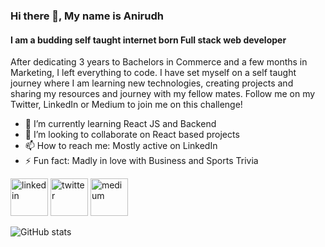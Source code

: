 ### Hi there 👋, My name is Anirudh 
####  I am a budding self taught internet born Full stack web developer
After dedicating 3 years to Bachelors in Commerce and a few months in Marketing, I left everything to code. I have set myself on a self taught journey where I am learning new technologies, creating projects and sharing my resources and journey with my fellow mates. Follow me on my Twitter, LinkedIn or Medium to join me on this challenge! 

<!-- ![50 Day challenge][(https://user-images.githubusercontent.com/98485187/164294093-5a08c31f-3a5d-4b8b-b3cc-ffcabe58d35f.png](https://user-images.githubusercontent.com/98485187/176848012-0a5b5189-4010-4c07-b07b-18fd0485b78c.png)] -->


<!-- <img src="https://user-images.githubusercontent.com/98485187/164294093-5a08c31f-3a5d-4b8b-b3cc-ffcabe58d35f.png/> -->

- 🌱 I’m currently learning React JS and Backend 
- 👯 I’m looking to collaborate on React based projects  
- 📫 How to reach me: Mostly active on LinkedIn  
- ⚡ Fun fact: Madly in love with Business and Sports Trivia 


[<img src="https://img.icons8.com/color/96/000000/linkedin.png" alt='linkedin' height='60'/>](https://www.linkedin.com/in/anirudh-kadian-235929233/)  [<img src="https://img.icons8.com/color/96/000000/twitter--v1.png" alt='twitter' height='60'/>](https://twitter.com/AnirudhKadian4) [<img src="https://img.icons8.com/stickers/100/000000/medium-logo.png" alt='medium' height='60'/>](https://medium.com/@coderanirudh)    

![GitHub stats](https://github-readme-stats.vercel.app/api?username=kadianAnirudh&show_icons=true)  


